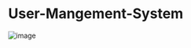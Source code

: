 # User-Mangement-System
![image](https://github.com/user-attachments/assets/e225adea-a7bc-4bc2-af85-f902b7056500)
